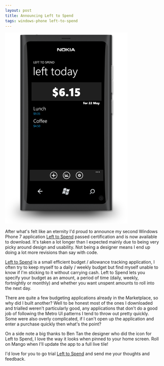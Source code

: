 ```yaml
---
layout: post
title: Announcing Left to Spend
tags: windows-phone left-to-spend
---
```


<div class="phone-screenshot alignleft"><img src="/content/images/apps/left-to-spend/spending.png" alt="Left to Spend"></div>

After what's felt like an eternity I'd proud to announce my second Windows Phone 7 application [Left to Spend][l2s] passed certification and is now available to download. It's taken a lot longer than I expected mainly due to being very picky around design and usability. Not being a designer means I end up doing a lot more revisions than say with code.

[Left to Spend][l2s] is a small efficient budget / allowance tracking application, I often try to keep myself to a daily / weekly budget but find myself unable to know if I'm sticking to it without carrying cash. Left to Spend lets you specify your budget as an amount, a period of time (daily, weekly, fortnightly or monthly) and whether you want unspent amounts to roll into the next day.

There are quite a few budgeting applications already in the Marketplace, so why did I built another? Well to be honest most of the ones I downloaded and trialled weren't particularly good, any applications that don't do a good job of following the Metro UI patterns I tend to throw out pretty quickly. Some were also overly complicated, if I can't open up the application and enter a purchase quickly then what's the point?

On a side note a big thanks to Ben Tan the designer who did the icon for Left to Spend, I love the way it looks when pinned to your home screen. Roll on Mango when I'll update the app to a full live tile!

I'd love for you to go trial [Left to Spend][l2s] and send me your thoughts and feedback.

[l2s]: http://compiledexperience.com/windows-phone-7/left-to-spend
